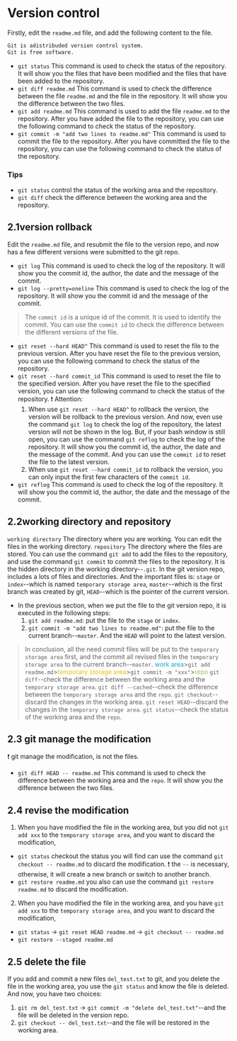 # Version control
Firstly, edit the `readme.md` file, and add the following content to the file.
```markdown  
Git is adistribuded version control system.
Git is free software.
```
- `git status`
    This command is used to check the status of the repository. It will show you the files that have been modified and the files that have been added to the repository.
- `git diff readme.md`
    This command is used to check the difference between the file `readme.md` and the file in the repository. It will show you the difference between the two files.
- `git add readme.md`
    This command is used to add the file `readme.md` to the repository. After you have added the file to the repository, you can use the following command to check the status of the repository.
- `git commit -m "add two lines to readme.md"`
    This command is used to commit the file to the repository. After you have committed the file to the repository, you can use the following command to check the status of the repository.

### Tips
- `git status`
    control the status of the working area and the repository.
- `git diff`
    check the difference between the working area and the repository.

## 2.1version rollback
Edit the `readme.md` file, and resubmit the file to the version repo, and now has a few different versions were submitted to the git repo.
- `git log`
    This command is used to check the log of the repository. It will show you the commit id, the author, the date and the message of the commit.
- `git log --pretty=oneline`
    This command is used to check the log of the repository. It will show you the commit id and the message of the commit.
> The `commit id` is a unique id of the commit. It is used to identify the commit. You can use the `commit id` to check the difference between the different versions of the file.

- `git reset --hard HEAD^`
    This command is used to reset the file to the previous version. After you have reset the file to the previous version, you can use the following command to check the status of the repository.
- `git reset --hard commit_id`
    This command is used to reset the file to the specified version. After you have reset the file to the specified version, you can use the following command to check the status of the repository.
:heavy_exclamation_mark: Attention:
    1. When use `git reset --hard HEAD^` to rollback the version, the version will be rollback to the previous version. And now, even use the command `git log` to check the log of the repository, the latest version will not be shown in the log. But, if your bash window is still open, you can use the command `git reflog` to check the log of the repository. It will show you the commit id, the author, the date and the message of the commit. And you can use the `commit id` to reset the file to the latest version.
    2. When use `git reset --hard commit_id` to rollback the version, you can only input the first few characters of the `commit id`.
- `git reflog`
    This command is used to check the log of the repository. It will show you the commit id, the author, the date and the message of the commit.

## 2.2working directory and repository
`working directory`
    The directory where you are working. You can edit the files in the working directory.
`repository`
    The directory where the files are stored. You can use the command `git add` to add the files to the repository, and use the command `git commit` to commit the files to the repository. It is the hidden directory in the working directory--`.git`.
In the git version repo, includes a lots of files and directories. And the important files is: `stage` or `index`--which is named `temporary storage area`, `master`--which is the first branch was created by git, `HEAD`--which is the pointer of the current version.
- In the previous section, when we put the file to the git version repo, it is executed in the following steps:
  1. `git add readme.md`: put the file to the `stage` or `index`.
  2. `git commit -m "add two lines to readme.md"`: put the file to the current branch--`master`. And the `HEAD` will point to the latest version.
> In conclusion, all the need commit files will be put to the `temporary storage area` first, and the commit all revised files in the `temporary storage area` to the current branch--`master`. 
<font color="#00b0f0">work area</font>>`git add readme.md`><font color="#ffc000">temporary storage area</font>>`git commit -m "xxx"`><font color="#92d050">repo</font>
`git diff`--check the difference between the working area and the `temporary storage area`.
`git diff --cached`--check the difference between the `temporary storage area` and the `repo`.
`git checkout`--discard the changes in the working area.
`git reset HEAD`--discard the changes in the `temporary storage area`.
`git status`--check the status of the working area and the `repo`.
## 2.3 git manage the modification
:heavy_exclamation_mark: git manage the modification, is not the files.
- `git diff HEAD -- readme.md`
    This command is used to check the difference between the working area and the `repo`. It will show you the difference between the two files.
## 2.4 revise the modification
1. When you have modified the file in the working area, but you did not `git add xxx` to the `temporary storage area`, and you want to discard the modification,
- `git status` checkout the status
    you will find can use the command `git checkout -- readme.md` to discard the modification. :heavy_exclamation_mark: the `--` is necessary, otherwise, it will create a new branch or switch to another branch.
- `git restore readme.md`
    you also can use the command `git restore readme.md` to discard the modification.
2. When you have modified the file in the working area, and you have `git add xxx` to the `temporary storage area`, and you want to discard the modification,
- `git status` $\rightarrow$ `git reset HEAD readme.md` $\rightarrow$ `git checkout -- readme.md`
- `git restore --staged readme.md`

## 2.5 delete the file
If you add and commit a new files `del_test.txt` to git, and you delete the file in the working area, you use the `git status` and know the file is deleted. And now, you have two choices:
1. `git rm del_test.txt` $\rightarrow$ `git commit -m "delete del_test.txt"`--and the file will be deleted in the version repo.
2. `git checkout -- del_test.txt`--and the file will be restored in the working area.